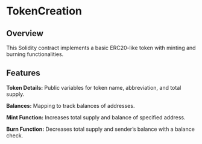 # TokenCreation

## **Overview**

This Solidity contract implements a basic ERC20-like token with minting and burning functionalities.

## **Features**

**Token Details:**  Public variables for token name, abbreviation, and total supply.

**Balances:** Mapping to track balances of addresses.

**Mint Function:** Increases total supply and balance of specified address.

**Burn Function:** Decreases total supply and sender’s balance with a balance check.

